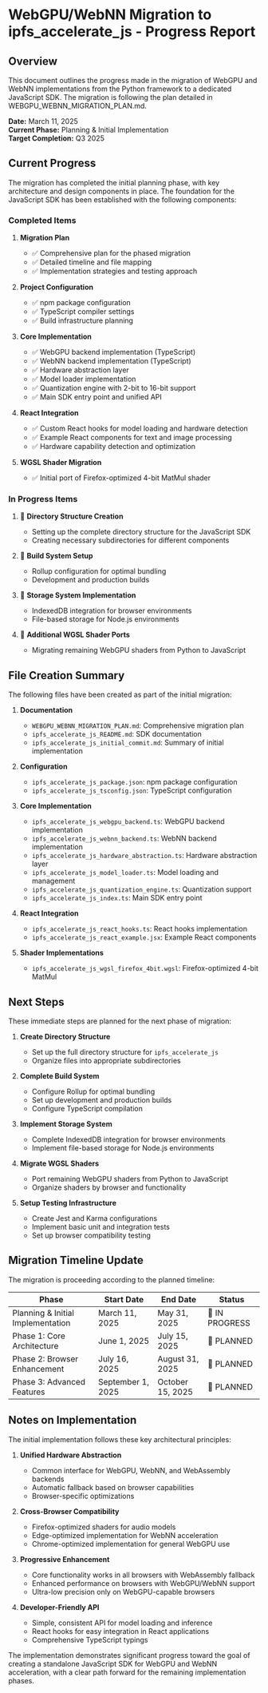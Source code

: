 # WebGPU/WebNN Migration to ipfs_accelerate_js - Progress Report

## Overview

This document outlines the progress made in the migration of WebGPU and WebNN implementations from the Python framework to a dedicated JavaScript SDK. The migration is following the plan detailed in WEBGPU_WEBNN_MIGRATION_PLAN.md.

**Date:** March 11, 2025  
**Current Phase:** Planning & Initial Implementation  
**Target Completion:** Q3 2025

## Current Progress

The migration has completed the initial planning phase, with key architecture and design components in place. The foundation for the JavaScript SDK has been established with the following components:

### Completed Items

1. **Migration Plan**
   - ✅ Comprehensive plan for the phased migration
   - ✅ Detailed timeline and file mapping
   - ✅ Implementation strategies and testing approach

2. **Project Configuration**
   - ✅ npm package configuration
   - ✅ TypeScript compiler settings
   - ✅ Build infrastructure planning

3. **Core Implementation**
   - ✅ WebGPU backend implementation (TypeScript)
   - ✅ WebNN backend implementation (TypeScript)
   - ✅ Hardware abstraction layer
   - ✅ Model loader implementation
   - ✅ Quantization engine with 2-bit to 16-bit support
   - ✅ Main SDK entry point and unified API

4. **React Integration**
   - ✅ Custom React hooks for model loading and hardware detection
   - ✅ Example React components for text and image processing
   - ✅ Hardware capability detection and optimization

5. **WGSL Shader Migration**
   - ✅ Initial port of Firefox-optimized 4-bit MatMul shader

### In Progress Items

1. 🔄 **Directory Structure Creation**
   - Setting up the complete directory structure for the JavaScript SDK
   - Creating necessary subdirectories for different components

2. 🔄 **Build System Setup**
   - Rollup configuration for optimal bundling
   - Development and production builds

3. 🔄 **Storage System Implementation**
   - IndexedDB integration for browser environments
   - File-based storage for Node.js environments

4. 🔄 **Additional WGSL Shader Ports**
   - Migrating remaining WebGPU shaders from Python to JavaScript

## File Creation Summary

The following files have been created as part of the initial migration:

1. **Documentation**
   - `WEBGPU_WEBNN_MIGRATION_PLAN.md`: Comprehensive migration plan
   - `ipfs_accelerate_js_README.md`: SDK documentation
   - `ipfs_accelerate_js_initial_commit.md`: Summary of initial implementation

2. **Configuration**
   - `ipfs_accelerate_js_package.json`: npm package configuration
   - `ipfs_accelerate_js_tsconfig.json`: TypeScript configuration

3. **Core Implementation**
   - `ipfs_accelerate_js_webgpu_backend.ts`: WebGPU backend implementation
   - `ipfs_accelerate_js_webnn_backend.ts`: WebNN backend implementation
   - `ipfs_accelerate_js_hardware_abstraction.ts`: Hardware abstraction layer
   - `ipfs_accelerate_js_model_loader.ts`: Model loading and management
   - `ipfs_accelerate_js_quantization_engine.ts`: Quantization support
   - `ipfs_accelerate_js_index.ts`: Main SDK entry point

4. **React Integration**
   - `ipfs_accelerate_js_react_hooks.ts`: React hooks implementation
   - `ipfs_accelerate_js_react_example.jsx`: Example React components

5. **Shader Implementations**
   - `ipfs_accelerate_js_wgsl_firefox_4bit.wgsl`: Firefox-optimized 4-bit MatMul

## Next Steps

These immediate steps are planned for the next phase of migration:

1. **Create Directory Structure**
   - Set up the full directory structure for `ipfs_accelerate_js`
   - Organize files into appropriate subdirectories

2. **Complete Build System**
   - Configure Rollup for optimal bundling
   - Set up development and production builds
   - Configure TypeScript compilation

3. **Implement Storage System**
   - Complete IndexedDB integration for browser environments
   - Implement file-based storage for Node.js environments

4. **Migrate WGSL Shaders**
   - Port remaining WebGPU shaders from Python to JavaScript
   - Organize shaders by browser and functionality

5. **Setup Testing Infrastructure**
   - Create Jest and Karma configurations
   - Implement basic unit and integration tests
   - Set up browser compatibility testing

## Migration Timeline Update

The migration is proceeding according to the planned timeline:

| Phase | Start Date | End Date | Status |
|-------|------------|----------|--------|
| Planning & Initial Implementation | March 11, 2025 | May 31, 2025 | 🔄 IN PROGRESS |
| Phase 1: Core Architecture | June 1, 2025 | July 15, 2025 | 📅 PLANNED |
| Phase 2: Browser Enhancement | July 16, 2025 | August 31, 2025 | 📅 PLANNED |
| Phase 3: Advanced Features | September 1, 2025 | October 15, 2025 | 📅 PLANNED |

## Notes on Implementation

The initial implementation follows these key architectural principles:

1. **Unified Hardware Abstraction**
   - Common interface for WebGPU, WebNN, and WebAssembly backends
   - Automatic fallback based on browser capabilities
   - Browser-specific optimizations

2. **Cross-Browser Compatibility**
   - Firefox-optimized shaders for audio models
   - Edge-optimized implementation for WebNN acceleration
   - Chrome-optimized implementation for general WebGPU use

3. **Progressive Enhancement**
   - Core functionality works in all browsers with WebAssembly fallback
   - Enhanced performance on browsers with WebGPU/WebNN support
   - Ultra-low precision only on WebGPU-capable browsers

4. **Developer-Friendly API**
   - Simple, consistent API for model loading and inference
   - React hooks for easy integration in React applications
   - Comprehensive TypeScript typings

The implementation demonstrates significant progress toward the goal of creating a standalone JavaScript SDK for WebGPU and WebNN acceleration, with a clear path forward for the remaining implementation phases.